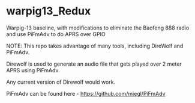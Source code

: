 # warpig13_Redux
Warpig-13 baseline, with modifications to eliminate the Baofeng 888 radio and use PiFmAdv to do APRS over GPIO

NOTE: This repo takes advantage of many tools, including DireWolf and PiFmAdv.

Direwolf is used to generate an audio file that gets played over 2 meter APRS using PiFmAdv.

Any current version of Direwolf would work.

PiFmAdv can be found here - https://github.com/miegl/PiFmAdv

